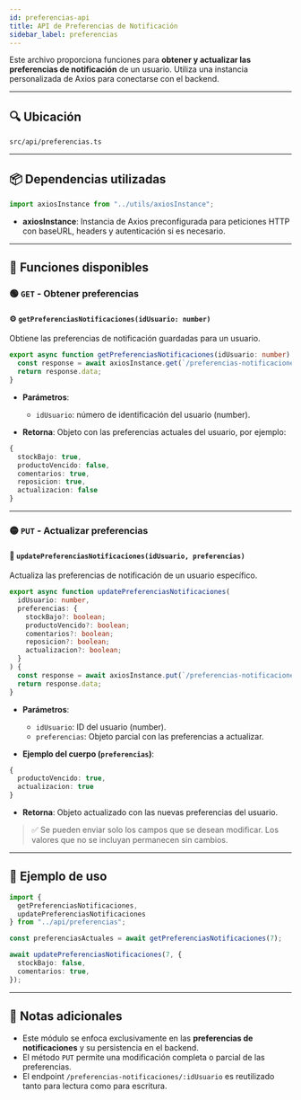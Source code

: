 ```yaml
---
id: preferencias-api
title: API de Preferencias de Notificación
sidebar_label: preferencias
---
```


Este archivo proporciona funciones para **obtener y actualizar las preferencias de notificación** de un usuario. Utiliza una instancia personalizada de Axios para conectarse con el backend.

---

## 🔍 Ubicación

`src/api/preferencias.ts`

---

## 📦 Dependencias utilizadas

```ts
import axiosInstance from "../utils/axiosInstance";
````

* **axiosInstance**: Instancia de Axios preconfigurada para peticiones HTTP con baseURL, headers y autenticación si es necesario.

---

## 🔧 Funciones disponibles

### 🟢 `GET` - Obtener preferencias

#### ⚙️ `getPreferenciasNotificaciones(idUsuario: number)`

Obtiene las preferencias de notificación guardadas para un usuario.

```ts
export async function getPreferenciasNotificaciones(idUsuario: number) {
  const response = await axiosInstance.get(`/preferencias-notificaciones/${idUsuario}`);
  return response.data;
}
```

* **Parámetros**:

  * `idUsuario`: número de identificación del usuario (number).
* **Retorna**: Objeto con las preferencias actuales del usuario, por ejemplo:

```ts
{
  stockBajo: true,
  productoVencido: false,
  comentarios: true,
  reposicion: true,
  actualizacion: false
}
```

---

### 🟡 `PUT` - Actualizar preferencias

#### 🔧 `updatePreferenciasNotificaciones(idUsuario, preferencias)`

Actualiza las preferencias de notificación de un usuario específico.

```ts
export async function updatePreferenciasNotificaciones(
  idUsuario: number,
  preferencias: {
    stockBajo?: boolean;
    productoVencido?: boolean;
    comentarios?: boolean;
    reposicion?: boolean;
    actualizacion?: boolean;
  }
) {
  const response = await axiosInstance.put(`/preferencias-notificaciones/${idUsuario}`, preferencias);
  return response.data;
}
```

* **Parámetros**:

  * `idUsuario`: ID del usuario (number).
  * `preferencias`: Objeto parcial con las preferencias a actualizar.

* **Ejemplo del cuerpo (`preferencias`)**:

```ts
{
  productoVencido: true,
  actualizacion: true
}
```

* **Retorna**: Objeto actualizado con las nuevas preferencias del usuario.

> ✅ Se pueden enviar solo los campos que se desean modificar. Los valores que no se incluyan permanecen sin cambios.

---

## 🚀 Ejemplo de uso

```ts
import {
  getPreferenciasNotificaciones,
  updatePreferenciasNotificaciones
} from "../api/preferencias";

const preferenciasActuales = await getPreferenciasNotificaciones(7);

await updatePreferenciasNotificaciones(7, {
  stockBajo: false,
  comentarios: true,
});
```

---

## 📝 Notas adicionales

* Este módulo se enfoca exclusivamente en las **preferencias de notificaciones** y su persistencia en el backend.
* El método `PUT` permite una modificación completa o parcial de las preferencias.
* El endpoint `/preferencias-notificaciones/:idUsuario` es reutilizado tanto para lectura como para escritura.
